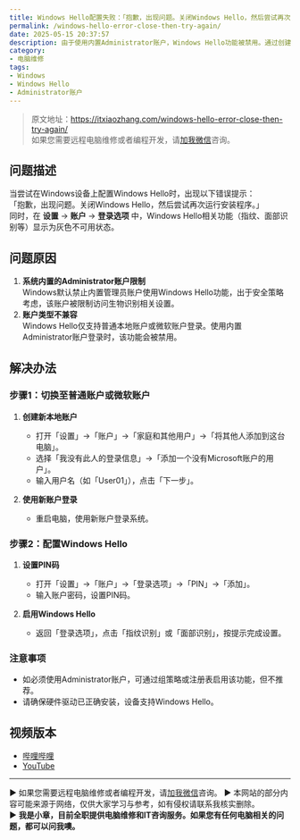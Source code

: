 ```yaml
---
title: Windows Hello配置失败：「抱歉，出现问题。关闭Windows Hello，然后尝试再次运行安装程序。」
permalink: /windows-hello-error-close-then-try-again/
date: 2025-05-15 20:37:57
description: 由于使用内置Administrator账户，Windows Hello功能被禁用。通过创建普通账户可恢复指纹与面部识别设置。
category:
- 电脑维修
tags:
- Windows
- Windows Hello
- Administrator账户
---
```


> 原文地址：<https://itxiaozhang.com/windows-hello-error-close-then-try-again/>  
> 如果您需要远程电脑维修或者编程开发，请[加我微信](https://itxiaozhang.netlify.app/)咨询。 

## 问题描述  

当尝试在Windows设备上配置Windows Hello时，出现以下错误提示：  
「抱歉，出现问题。关闭Windows Hello，然后尝试再次运行安装程序。」  
同时，在 **设置** → **账户** → **登录选项** 中，Windows Hello相关功能（指纹、面部识别等）显示为灰色不可用状态。

## 问题原因  

1. **系统内置的Administrator账户限制**  
   Windows默认禁止内置管理员账户使用Windows Hello功能，出于安全策略考虑，该账户被限制访问生物识别相关设置。  
2. **账户类型不兼容**  
   Windows Hello仅支持普通本地账户或微软账户登录。使用内置Administrator账户登录时，该功能会被禁用。

## 解决办法  

### 步骤1：切换至普通账户或微软账户  

1. **创建新本地账户**  
   - 打开「设置」→「账户」→「家庭和其他用户」→「将其他人添加到这台电脑」。  
   - 选择「我没有此人的登录信息」→「添加一个没有Microsoft账户的用户」。  
   - 输入用户名（如「User01」），点击「下一步」。  

2. **使用新账户登录**  
   - 重启电脑，使用新账户登录系统。  

### 步骤2：配置Windows Hello  

1. **设置PIN码**  
   - 打开「设置」→「账户」→「登录选项」→「PIN」→「添加」。  
   - 输入账户密码，设置PIN码。  

2. **启用Windows Hello**  
   - 返回「登录选项」，点击「指纹识别」或「面部识别」，按提示完成设置。  

### 注意事项  

- 如必须使用Administrator账户，可通过组策略或注册表启用该功能，但不推荐。  
- 请确保硬件驱动已正确安装，设备支持Windows Hello。

## 视频版本

- [哔哩哔哩](https://space.bilibili.com/3546607630944387)
- [YouTube](https://www.youtube.com/@itxiaozhang)

---
▶ 如果您需要远程电脑维修或者编程开发，请[加我微信](https://itxiaozhang.netlify.app/)咨询。 
▶ 本网站的部分内容可能来源于网络，仅供大家学习与参考，如有侵权请联系我核实删除。  
▶ **我是小章，目前全职提供电脑维修和IT咨询服务。如果您有任何电脑相关的问题，都可以问我噢。**  
